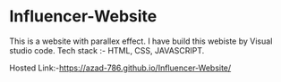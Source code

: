 # Influencer-Website

This is  a website with parallex effect. 
I have build this webiste by Visual studio code.
Tech stack :- HTML, CSS, JAVASCRIPT.

Hosted Link:-https://azad-786.github.io/Influencer-Website/

